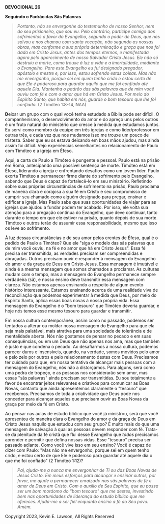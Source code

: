 **DEVOCIONAL 26**

**Seguindo o Padrão das Sãs Palavras**

> *Portanto, não se envergonhe do testemunho de nosso Senhor, nem do seu
> prisioneiro, que sou eu. Pelo contrário, participe comigo dos
> sofrimentos a favor do Evangelho, segundo o poder de Deus, que nos
> salvou e nos chamou com santa vocação, não segundo as nossas obras,
> mas conforme a sua própria determinação e graça que nos foi dada em
> Cristo Jesus, antes dos tempos eternos, e manifestada agora pelo
> aparecimento de nosso Salvador Cristo Jesus. Ele não só destruiu a
> morte, como trouxe à luz a vida e a imortalidade, mediante o
> Evangelho. Para este Evangelho eu fui designado pregador, apóstolo e
> mestre e, por isso, estou sofrendo estas coisas. Mas não me
> envergonho, porque sei em quem tenho crido e estou certo de que Ele é
> poderoso para guardar aquilo que me foi confiado até aquele Dia.
> Mantenha o padrão das sãs palavras que de mim você ouviu com fé e com
> o amor que há em Cristo Jesus. Por meio do Espírito Santo, que habita
> em nós, guarde o bom tesouro que lhe foi confiado.* (2 Timóteo 1:8-14,
> NAA)

**D**eixar um grupo com o qual você tenha estudado a Bíblia pode ser
difícil. O companheirismo, o desenvolvimento do amor e do apreço uns
pelos outros é um fruto natural do ministério que cresce à medida que
estudamos juntos. Eu servi como membro da equipe em três igrejas e como
líder/professor em outras três, e cada vez que nos mudamos isso me
trouxe um pouco de tristeza. Saber que eu os estava deixando em boas
mãos ajudou, mas ainda assim foi difícil. Vejo experiências semelhantes
no relacionamento de Paulo com Timóteo e a igreja em Éfeso.

Aqui, a carta de Paulo a Timóteo é pungente e pessoal. Paulo está na
prisão em Roma, antecipando uma possível sentença de morte. Timóteo está
em Éfeso, liderando a igreja e enfrentando desafios como um jovem líder.
Paulo exorta Timóteo a permanecer firme diante do sofrimento pelo
Evangelho, sabendo que Deus é capaz de fortalecê-lo em seu ministério.
Refletindo sobre suas próprias circunstâncias de sofrimento na prisão,
Paulo proclama de maneira clara e corajosa a sua fé em Cristo e seu
compromisso de cumprir seu chamado como alguém designado para pregar,
ensinar e edificar a igreja. Mas Paulo sabe que suas oportunidades de
viajar para as igrejas que ajudou a fundar podem ter acabado. Por isso,
ele volta sua atenção para a pregação contínua do Evangelho, que deve
continuar, tanto durante o tempo em que ele estiver na prisão, quanto
depois de sua morte. Timóteo e outros terão de assumir essa
responsabilidade, mesmo que isso os leve ao sofrimento.

À luz dessas circunstâncias e de seu amor pelos crentes de Éfeso, qual é
o pedido de Paulo a Timóteo? Que ele "siga o modelo das sãs palavras que
de mim você ouviu, na fé e no amor que há em Cristo Jesus". Essa fé
precisa ser transmitida, as verdades precisam ser compreendidas e
abraçadas. Outros precisam ouvir e responder à mensagem do Evangelho do
amor e da graça de Deus em Cristo Jesus. Essa mensagem é imutável e
ainda é a mesma mensagem que somos chamados a proclamar. As culturas
mudam com o tempo, mas a mensagem do Evangelho permanece sempre
verdadeira (sã), e nosso ensino deve transmitir essa mensagem com
clareza. Não estamos apenas ensinando a respeito de algum evento
histórico interessante. Estamos ensinando acerca de uma realidade viva
de reconciliação que podemos experimentar à medida que Deus, por meio do
Espírito Santo, aplica essas boas novas à nossa própria vida. Essa
mensagem do Evangelho é o "bom tesouro" que Timóteo deveria guardar, e
hoje nós temos esse mesmo tesouro para guardar e transmitir.

Em nossa cultura contemporânea, assim como no passado, podemos ser
tentados a alterar ou moldar nossa mensagem do Evangelho para que ela
seja mais palatável, mais atrativa para uma sociedade de tolerância e de
mentalidade aberta. Nós não gostamos de pensar no pecado e em suas
consequências, ou em um Deus que não apenas nos ama, mas que também é
justo e que condena o pecado. Ao desafiarmos a nossa cultura, podemos
parecer duros e insensíveis, quando, na verdade, somos movidos pelo amor
e pelo zelo por outros e pelo relacionamento destes com Deus. Precisamos
ter cuidado para que, em nossa tentativa de alcançar mais pessoas com a
mensagem do Evangelho, nós não a distorçamos. Para alguns, será como uma
pedra de tropeço, e as pessoas nos considerarão sem amor, mas essas "sãs
palavras" ainda precisam ser transmitidas. Eu sou totalmente a favor de
encontrar jeitos relevantes e criativos para comunicar as Boas Novas,
contanto que ainda apresentemos claramente o "tesouro" que recebemos.
Precisamos de toda a criatividade que Deus pode nos conceder para
alcançar aqueles que precisam ouvir as Boas Novas da graça por meio da
fé em Cristo.

Ao pensar nas aulas de estudo bíblico que você já ministrou, será que
você apresentou de maneira clara o Evangelho do amor e da graça de Deus
em Cristo Jesus naquilo que estudou com seu grupo? É muito mais do que
uma mensagem de salvação à qual as pessoas devem responder com fé.
Trata-se da plenitude da fé cristã que flui desse Evangelho que *todos*
precisamos aprender e permitir que defina nossas vidas. Esse "tesouro"
precisa ser passado adiante. Como você vive isso em seu ensino? Você é
capaz de dizer com Paulo: "Mas não me envergonho, porque sei em quem
tenho crido, e estou certo de que Ele é poderoso para guardar até aquele
dia o que me foi confiado" (2 Timóteo 1:12)?

> *Pai, ajuda-me a nunca me envergonhar de Ti ou das Boas Novas de Jesus
> Cristo. Em meus esforços para alcançar e ensinar outros, por favor, me
> ajude a permanecer enraizado nas sãs palavras de fé e amor de Deus em
> Cristo. Com o auxílio de Seu Espírito, que eu possa ser um bom mordomo
> do "bom tesouro" que me destes, investindo bem nas oportunidades de
> liderança do estudo bíblico que me ofereces. Ajuda-me a ser fiel
> enquanto ensino a fé ao Seu povo. Amém.*

Copyright 2023, Kevin E. Lawson, All Rights Reserved
